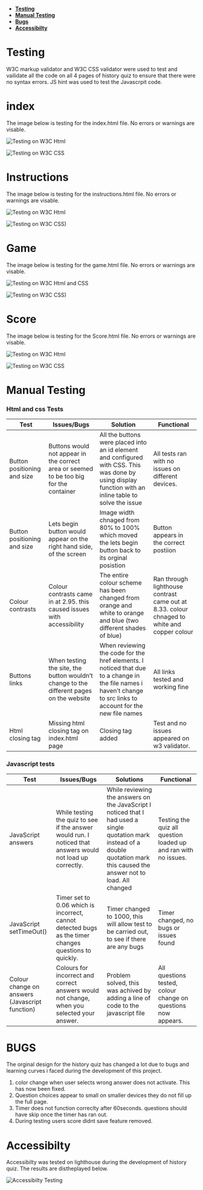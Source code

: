 * [**Testing**](<#testing>)
* [**Manual Testing**](<#manual-testing>)
* [**Bugs**](<#bugs>)
* [**Accessibilty**](<#accessibilty>)
# Testing
W3C markup validator and W3C CSS validator were used to test and vailidate all the code on all 4  pages of history quiz to ensure that there were no syntax errors. JS hint was used to test the Javascrpit code.


 # index
 The image below is testing for the index.html file. No errors or warnings are visable. 

![Testing on W3C Html](assets/images/htmlin.png)

![Testing on W3C CSS](assets/images/homecss.png)

 # Instructions
 The image below is testing for the instructions.html file. No errors or warnings are visable. 

![Testing on W3C Html](assets/images/inshtml.png)

![Testing on W3C CSS)](assets/images/incss.png)

 # Game
 The image below is testing for the game.html file. No errors or warnings are visable. 

![Testing on W3C Html and CSS](assets/images/gamehtml.png)

![Testing on W3C CSS)](assets/images/gamecss.png)
 # Score
 The image below is testing for the Score.html file. No errors or warnings are visable. 

![Testing on W3C Html](assets/images/shtml.png)

![Testing on W3C CSS](assets/images/scorecss.png)

# Manual Testing

### Html and css Tests
|  Test  | Issues/Bugs  | Solution   | Functional  |
|--------|--------|--------|--------|
| Button positioning and size | Buttons would not appear in the correct area or seemed to be too big for the container| All the buttons were placed into an id element and configured with CSS. This was done by using display function with an inline table to solve the issue  |All tests ran with no issues on different devices.|
| Button positioning and size  |  Lets begin button would appear on the right hand side, of the screen|Image width chnaged from 80% to 100% which moved the lets begin button back to its orginal posistion|Button appears in the correct postiion|
|Colour contrasts|Colour contrasts came in at 2.95. this caused issues with accessibility|The entire colour scheme has been changed from orange and white to orange and blue (two different shades of blue)|Ran through lighthouse contrast came out at 8.33. colour chnaged to white and copper colour   |
|Buttons links|When testing the site, the button wouldn’t  change to the different pages on the website|When reviewing the code for the href elements. I noticed that due to a change in the file names i haven’t change to src links to account for the new file names|All links tested and working fine|
|Html closing tag|Missing html closing tag on index.html page|Closing tag added|Test and no issues appeared on w3 validator.|

### Javascript tests
|Test| Issues/Bugs|Solutions|Functional|
|---|---|---|---|
|JavaScript answers|While testing the quiz to see if the answer would run. I noticed that answers would not load up correctly.|While reviewing the answers on the JavaScript I noticed that I had used a single quotation mark instead of a double quotation mark this caused the answer not to load. All changed|Testing the quiz all question loaded up and ran with no issues.|
|JavaScript setTimeOut()|Timer set to 0.06  which is incorrect, cannot detected bugs as the timer changes questions to quickly.|Timer changed to 1000, this will allow test to be carried out, to see if there are any bugs|Timer changed, no bugs or issues found|
|Colour change on answers (Javascript function)  |Colours for incorrect and correct answers would not change, when you selected your answer.|Problem solved, this was achived by adding a line of code to the javascript file| All questions tested,  colour change on questions now appears.|



# BUGS
The orginal design for the history quiz has changed a lot due to bugs and learning curves i faced during the development of this project. 

  1. color change when user selects wrong answer  does not activate. This has now been fixed.
  2. Question choices appear to small on smaller devices they do not fill up the full page.
  3. Timer does not function correclty after 60seconds. questions should have skip once the timer has ran out.
  4. During testing users score didnt save feature removed.

# Accessibilty
Accessibilty was tested on lighthouse during the development of  history quiz. The results are distheplayed below.

![Accessibilty Testing](assets/images/quizlight.png)

